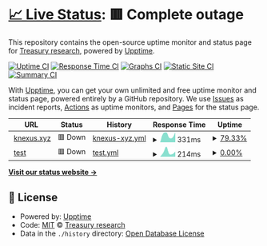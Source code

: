 # [📈 Live Status](https://demo.upptime.js.org): <!--live status--> **🟥 Complete outage**

This repository contains the open-source uptime monitor and status page for [Treasury research](https://demo.upptime.js.org), powered by [Upptime](https://github.com/upptime/upptime).

[![Uptime CI](https://github.com/Treasury-research/upptime/workflows/Uptime%20CI/badge.svg)](https://github.com/Treasury-research/upptime/actions?query=workflow%3A%22Uptime+CI%22)
[![Response Time CI](https://github.com/Treasury-research/upptime/workflows/Response%20Time%20CI/badge.svg)](https://github.com/Treasury-research/upptime/actions?query=workflow%3A%22Response+Time+CI%22)
[![Graphs CI](https://github.com/Treasury-research/upptime/workflows/Graphs%20CI/badge.svg)](https://github.com/Treasury-research/upptime/actions?query=workflow%3A%22Graphs+CI%22)
[![Static Site CI](https://github.com/Treasury-research/upptime/workflows/Static%20Site%20CI/badge.svg)](https://github.com/Treasury-research/upptime/actions?query=workflow%3A%22Static+Site+CI%22)
[![Summary CI](https://github.com/Treasury-research/upptime/workflows/Summary%20CI/badge.svg)](https://github.com/Treasury-research/upptime/actions?query=workflow%3A%22Summary+CI%22)

With [Upptime](https://upptime.js.org), you can get your own unlimited and free uptime monitor and status page, powered entirely by a GitHub repository. We use [Issues](https://github.com/Treasury-research/upptime/issues) as incident reports, [Actions](https://github.com/Treasury-research/upptime/actions) as uptime monitors, and [Pages](https://demo.upptime.js.org) for the status page.

<!--start: status pages-->
<!-- This summary is generated by Upptime (https://github.com/upptime/upptime) -->
<!-- Do not edit this manually, your changes will be overwritten -->
<!-- prettier-ignore -->
| URL | Status | History | Response Time | Uptime |
| --- | ------ | ------- | ------------- | ------ |
| <img alt="" src="https://icons.duckduckgo.com/ip3/www.knexus.xyz.ico" height="13"> [knexus.xyz](https://www.knexus.xyz) | 🟥 Down | [knexus-xyz.yml](https://github.com/Treasury-research/upptime/commits/HEAD/history/knexus-xyz.yml) | <details><summary><img alt="Response time graph" src="./graphs/knexus-xyz/response-time-week.png" height="20"> 331ms</summary><br><a href="https://demo.upptime.js.org/history/knexus-xyz"><img alt="Response time 405" src="https://img.shields.io/endpoint?url=https%3A%2F%2Fraw.githubusercontent.com%2FTreasury-research%2Fupptime%2FHEAD%2Fapi%2Fknexus-xyz%2Fresponse-time.json"></a><br><a href="https://demo.upptime.js.org/history/knexus-xyz"><img alt="24-hour response time 0" src="https://img.shields.io/endpoint?url=https%3A%2F%2Fraw.githubusercontent.com%2FTreasury-research%2Fupptime%2FHEAD%2Fapi%2Fknexus-xyz%2Fresponse-time-day.json"></a><br><a href="https://demo.upptime.js.org/history/knexus-xyz"><img alt="7-day response time 331" src="https://img.shields.io/endpoint?url=https%3A%2F%2Fraw.githubusercontent.com%2FTreasury-research%2Fupptime%2FHEAD%2Fapi%2Fknexus-xyz%2Fresponse-time-week.json"></a><br><a href="https://demo.upptime.js.org/history/knexus-xyz"><img alt="30-day response time 398" src="https://img.shields.io/endpoint?url=https%3A%2F%2Fraw.githubusercontent.com%2FTreasury-research%2Fupptime%2FHEAD%2Fapi%2Fknexus-xyz%2Fresponse-time-month.json"></a><br><a href="https://demo.upptime.js.org/history/knexus-xyz"><img alt="1-year response time 409" src="https://img.shields.io/endpoint?url=https%3A%2F%2Fraw.githubusercontent.com%2FTreasury-research%2Fupptime%2FHEAD%2Fapi%2Fknexus-xyz%2Fresponse-time-year.json"></a></details> | <details><summary><a href="https://demo.upptime.js.org/history/knexus-xyz">79.33%</a></summary><a href="https://demo.upptime.js.org/history/knexus-xyz"><img alt="All-time uptime 99.67%" src="https://img.shields.io/endpoint?url=https%3A%2F%2Fraw.githubusercontent.com%2FTreasury-research%2Fupptime%2FHEAD%2Fapi%2Fknexus-xyz%2Fuptime.json"></a><br><a href="https://demo.upptime.js.org/history/knexus-xyz"><img alt="24-hour uptime 0.00%" src="https://img.shields.io/endpoint?url=https%3A%2F%2Fraw.githubusercontent.com%2FTreasury-research%2Fupptime%2FHEAD%2Fapi%2Fknexus-xyz%2Fuptime-day.json"></a><br><a href="https://demo.upptime.js.org/history/knexus-xyz"><img alt="7-day uptime 79.33%" src="https://img.shields.io/endpoint?url=https%3A%2F%2Fraw.githubusercontent.com%2FTreasury-research%2Fupptime%2FHEAD%2Fapi%2Fknexus-xyz%2Fuptime-week.json"></a><br><a href="https://demo.upptime.js.org/history/knexus-xyz"><img alt="30-day uptime 95.21%" src="https://img.shields.io/endpoint?url=https%3A%2F%2Fraw.githubusercontent.com%2FTreasury-research%2Fupptime%2FHEAD%2Fapi%2Fknexus-xyz%2Fuptime-month.json"></a><br><a href="https://demo.upptime.js.org/history/knexus-xyz"><img alt="1-year uptime 99.60%" src="https://img.shields.io/endpoint?url=https%3A%2F%2Fraw.githubusercontent.com%2FTreasury-research%2Fupptime%2FHEAD%2Fapi%2Fknexus-xyz%2Fuptime-year.json"></a></details>
| <img alt="" src="https://icons.duckduckgo.com/ip3/knn3-gateway.knn3.xyz.ico" height="13"> [test](https://knn3-gateway.knn3.xyz/maodao) | 🟥 Down | [test.yml](https://github.com/Treasury-research/upptime/commits/HEAD/history/test.yml) | <details><summary><img alt="Response time graph" src="./graphs/test/response-time-week.png" height="20"> 214ms</summary><br><a href="https://demo.upptime.js.org/history/test"><img alt="Response time 209" src="https://img.shields.io/endpoint?url=https%3A%2F%2Fraw.githubusercontent.com%2FTreasury-research%2Fupptime%2FHEAD%2Fapi%2Ftest%2Fresponse-time.json"></a><br><a href="https://demo.upptime.js.org/history/test"><img alt="24-hour response time 0" src="https://img.shields.io/endpoint?url=https%3A%2F%2Fraw.githubusercontent.com%2FTreasury-research%2Fupptime%2FHEAD%2Fapi%2Ftest%2Fresponse-time-day.json"></a><br><a href="https://demo.upptime.js.org/history/test"><img alt="7-day response time 214" src="https://img.shields.io/endpoint?url=https%3A%2F%2Fraw.githubusercontent.com%2FTreasury-research%2Fupptime%2FHEAD%2Fapi%2Ftest%2Fresponse-time-week.json"></a><br><a href="https://demo.upptime.js.org/history/test"><img alt="30-day response time 214" src="https://img.shields.io/endpoint?url=https%3A%2F%2Fraw.githubusercontent.com%2FTreasury-research%2Fupptime%2FHEAD%2Fapi%2Ftest%2Fresponse-time-month.json"></a><br><a href="https://demo.upptime.js.org/history/test"><img alt="1-year response time 214" src="https://img.shields.io/endpoint?url=https%3A%2F%2Fraw.githubusercontent.com%2FTreasury-research%2Fupptime%2FHEAD%2Fapi%2Ftest%2Fresponse-time-year.json"></a></details> | <details><summary><a href="https://demo.upptime.js.org/history/test">0.00%</a></summary><a href="https://demo.upptime.js.org/history/test"><img alt="All-time uptime 0.00%" src="https://img.shields.io/endpoint?url=https%3A%2F%2Fraw.githubusercontent.com%2FTreasury-research%2Fupptime%2FHEAD%2Fapi%2Ftest%2Fuptime.json"></a><br><a href="https://demo.upptime.js.org/history/test"><img alt="24-hour uptime 0.00%" src="https://img.shields.io/endpoint?url=https%3A%2F%2Fraw.githubusercontent.com%2FTreasury-research%2Fupptime%2FHEAD%2Fapi%2Ftest%2Fuptime-day.json"></a><br><a href="https://demo.upptime.js.org/history/test"><img alt="7-day uptime 0.00%" src="https://img.shields.io/endpoint?url=https%3A%2F%2Fraw.githubusercontent.com%2FTreasury-research%2Fupptime%2FHEAD%2Fapi%2Ftest%2Fuptime-week.json"></a><br><a href="https://demo.upptime.js.org/history/test"><img alt="30-day uptime 0.00%" src="https://img.shields.io/endpoint?url=https%3A%2F%2Fraw.githubusercontent.com%2FTreasury-research%2Fupptime%2FHEAD%2Fapi%2Ftest%2Fuptime-month.json"></a><br><a href="https://demo.upptime.js.org/history/test"><img alt="1-year uptime 0.00%" src="https://img.shields.io/endpoint?url=https%3A%2F%2Fraw.githubusercontent.com%2FTreasury-research%2Fupptime%2FHEAD%2Fapi%2Ftest%2Fuptime-year.json"></a></details>

<!--end: status pages-->

[**Visit our status website →**](https://demo.upptime.js.org)

## 📄 License

- Powered by: [Upptime](https://github.com/upptime/upptime)
- Code: [MIT](./LICENSE) © [Treasury research](https://demo.upptime.js.org)
- Data in the `./history` directory: [Open Database License](https://opendatacommons.org/licenses/odbl/1-0/)
